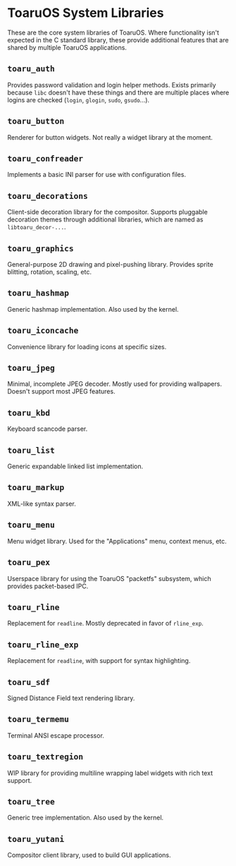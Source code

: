 # ToaruOS System Libraries

These are the core system libraries of ToaruOS. Where functionality isn't expected in the C standard library, these provide additional features that are shared by multiple ToaruOS applications.

## `toaru_auth`

Provides password validation and login helper methods. Exists primarily because `libc` doesn't have these things and there are multiple places where logins are checked (`login`, `glogin`, `sudo`, `gsudo`...).

## `toaru_button`

Renderer for button widgets. Not really a widget library at the moment.

## `toaru_confreader`

Implements a basic INI parser for use with configuration files.

## `toaru_decorations`

Client-side decoration library for the compositor. Supports pluggable decoration themes through additional libraries, which are named as `libtoaru_decor-...`.

## `toaru_graphics`

General-purpose 2D drawing and pixel-pushing library. Provides sprite blitting, rotation, scaling, etc.

## `toaru_hashmap`

Generic hashmap implementation. Also used by the kernel.

## `toaru_iconcache`

Convenience library for loading icons at specific sizes.

## `toaru_jpeg`

Minimal, incomplete JPEG decoder. Mostly used for providing wallpapers. Doesn't support most JPEG features.

## `toaru_kbd`

Keyboard scancode parser.

## `toaru_list`

Generic expandable linked list implementation.

## `toaru_markup`

XML-like syntax parser.

## `toaru_menu`

Menu widget library. Used for the "Applications" menu, context menus, etc.

## `toaru_pex`

Userspace library for using the ToaruOS "packetfs" subsystem, which provides packet-based IPC.

## `toaru_rline`

Replacement for `readline`. Mostly deprecated in favor of `rline_exp`.

## `toaru_rline_exp`

Replacement for `readline`, with support for syntax highlighting.

## `toaru_sdf`

Signed Distance Field text rendering library.

## `toaru_termemu`

Terminal ANSI escape processor.

## `toaru_textregion`

WIP library for providing multiline wrapping label widgets with rich text support.

## `toaru_tree`

Generic tree implementation. Also used by the kernel.

## `toaru_yutani`

Compositor client library, used to build GUI applications.

